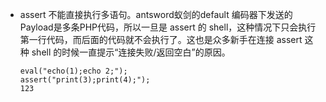 - assert 不能直接执行多语句。antsword蚁剑的default 编码器下发送的 Payload是多条PHP代码，所以一旦是 assert 的 shell，这种情况下只会执行第一行代码，而后面的代码就不会执行了。这也是众多新手在连接 assert 这种 shell 的时候一直提示“连接失败/返回空白”的原因。

  ```
  eval("echo(1);echo 2;");
  assert("print(3);print(4);");
  123
  ```